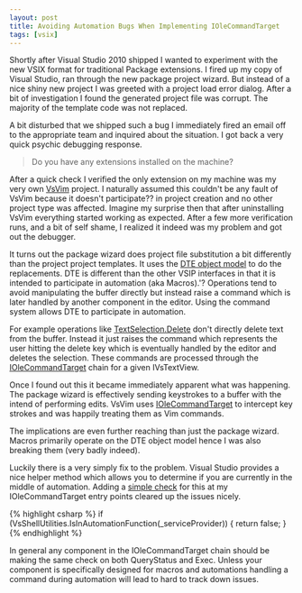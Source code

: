 ```yaml
---
layout: post
title: Avoiding Automation Bugs When Implementing IOleCommandTarget
tags: [vsix]
---
```

Shortly after Visual Studio 2010 shipped I wanted to experiment with the new VSIX format for traditional Package extensions. I fired up my copy of Visual Studio, ran through the new package project wizard. But instead of a nice shiny new project I was greeted with a project load error dialog. After a bit of investigation I found the generated project file was corrupt. The majority of the template code was not replaced.

A bit disturbed that we shipped such a bug I immediately fired an email off to the appropriate team and inquired about the situation. I got back a very quick psychic debugging response.  

> Do you have any extensions installed on the machine?

After a quick check I verified the only extension on my machine was my very own [VsVim](http://visualstudiogallery.msdn.microsoft.com/en-us/59ca71b3-a4a3-46ca-8fe1-0e90e3f79329) project. I naturally assumed this couldn't be any fault of VsVim because it doesn't participate?? in project creation and no other project type was affected. Imagine my surprise then that after uninstalling VsVim everything started working as expected. After a few more verification runs, and a bit of self shame, I realized it indeed was my problem and got out the debugger.

It turns out the package wizard does project file substitution a bit differently than the project project templates. It uses the [DTE object model](http://msdn.microsoft.com/en-us/library/envdte\(VS.80\).aspx) to do the replacements. DTE is different than the other VSIP interfaces in that it is intended to participate in automation (aka Macros).'? Operations tend to avoid manipulating the buffer directly but instead raise a command which is later handled by another component in the editor. Using the command system allows DTE to participate in automation.

For example operations like [TextSelection.Delete](http://msdn.microsoft.com/en-us/library/envdte.textselection.delete\(VS.80\).aspx) don't directly delete text from the buffer. Instead it just raises the command which represents the user hitting the delete key which is eventually handled by the editor and deletes the selection. These commands are processed through the [IOleCommandTarget](http://msdn.microsoft.com/en-us/library/ms683797\(VS.85\).aspx) chain for a given IVsTextView.

Once I found out this it became immediately apparent what was happening. The package wizard is effectively sending keystrokes to a buffer with the intend of performing edits. VsVim uses [IOleCommandTarget](http://msdn.microsoft.com/en-us/library/ms683797\(VS.85\).aspx) to intercept key strokes and was happily treating them as Vim commands.

The implications are even further reaching than just the package wizard.  Macros primarily operate on the DTE object model hence I was also breaking them (very badly indeed).

Luckily there is a very simply fix to the problem. Visual Studio provides a nice helper method which allows you to determine if you are currently in the middle of automation. Adding a [simple check](http://github.com/jaredpar/VsVim/commit/df0b6e6c1c95ff53acc14cbd5ad3cf5ccca05cd0) for this at my IOleCommandTarget entry points cleared up the issues nicely.

    
{% highlight csharp %}
if (VsShellUtilities.IsInAutomationFunction(_serviceProvider))
{
    return false;
}
{% endhighlight %}

In general any component in the IOleCommandTarget chain should be making the same check on both QueryStatus and Exec. Unless your component is specifically designed for macros and automations handling a command during automation will lead to hard to track down issues.

